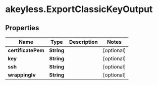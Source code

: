 # akeyless.ExportClassicKeyOutput

## Properties

Name | Type | Description | Notes
------------ | ------------- | ------------- | -------------
**certificatePem** | **String** |  | [optional] 
**key** | **String** |  | [optional] 
**ssh** | **String** |  | [optional] 
**wrappingIv** | **String** |  | [optional] 



